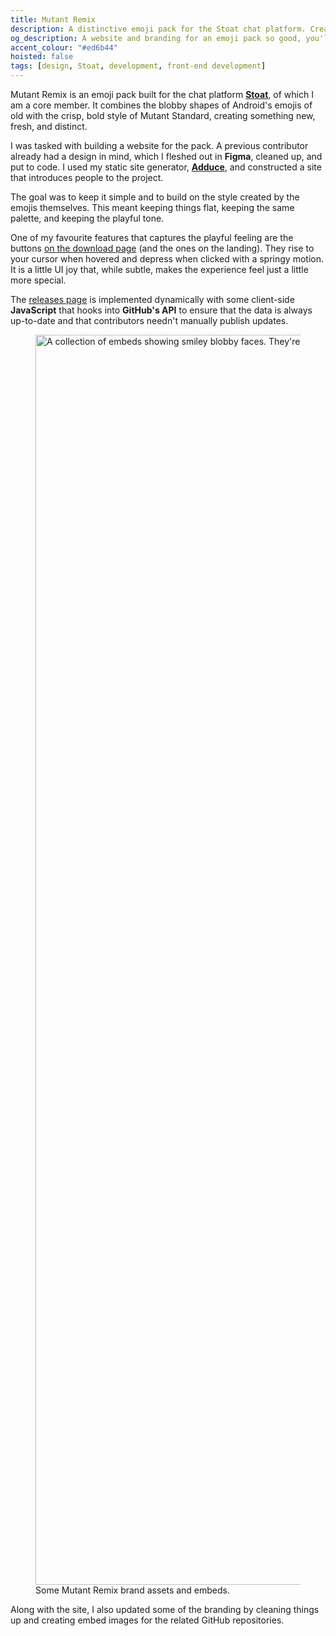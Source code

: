 ```yaml
---
title: Mutant Remix
description: A distinctive emoji pack for the Stoat chat platform. Created an interactive website using my static site generator Adduce, implemented dynamic GitHub API integration, and created playful animations that perfectly capture the emoji pack's unique personality.
og_description: A website and branding for an emoji pack so good, you'll never want to use another.
accent_colour: "#ed6b44"
hoisted: false
tags: [design, Stoat, development, front-end development]
---
```


Mutant Remix is an emoji pack built for the chat platform [**Stoat**](https://revolt.chat), of which I am a core member. It combines the blobby shapes of Android's emojis of old with the crisp, bold style of Mutant Standard, creating something new, fresh, and distinct.

I was tasked with building a website for the pack. A previous contributor already had a design in mind, which I fleshed out in **Figma**, cleaned up, and put to code. I used my static site generator, [**Adduce**](https://adduce.vale.rocks), and constructed a site that introduces people to the project.

The goal was to keep it simple and to build on the style created by the emojis themselves. This meant keeping things flat, keeping the same palette, and keeping the playful tone.

One of my favourite features that captures the playful feeling are the buttons [on the download page](https://mutant.stoat.chat/downloads) (and the ones on the landing). They rise to your cursor when hovered and depress when clicked with a springy motion. It is a little UI joy that, while subtle, makes the experience feel just a little more special.

The [releases page](https://mutant.stoat.chat/releases) is implemented dynamically with some client-side **JavaScript** that hooks into **GitHub's API** to ensure that the data is always up-to-date and that contributors needn't manually publish updates.

<figure>
<img src="/assets/portfolio/mutant-remix/branding.svg" width="2000" alt="A collection of embeds showing smiley blobby faces. They're dark-themed, with bright colour blocks and simple vector designs.">
<figcaption>Some Mutant Remix brand assets and embeds.</figcaption>
</figure>

Along with the site, I also updated some of the branding by cleaning things up and creating embed images for the related GitHub repositories.
